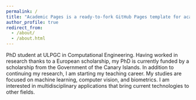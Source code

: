```yaml
---
permalink: /
title: "Academic Pages is a ready-to-fork GitHub Pages template for academic personal websites"
author_profile: true
redirect_from: 
  - /about/
  - /about.html
---
```


PhD student at ULPGC in Computational Engineering. Having worked in research thanks to a European scholarship, my PhD is currently funded by a scholarship from the Government of the Canary Islands. In addition to continuing my research, I am starting my teaching career. My studies are focused on machine learning, computer vision, and biometrics. I am interested in multidisciplinary applications that bring current technologies to other fields.